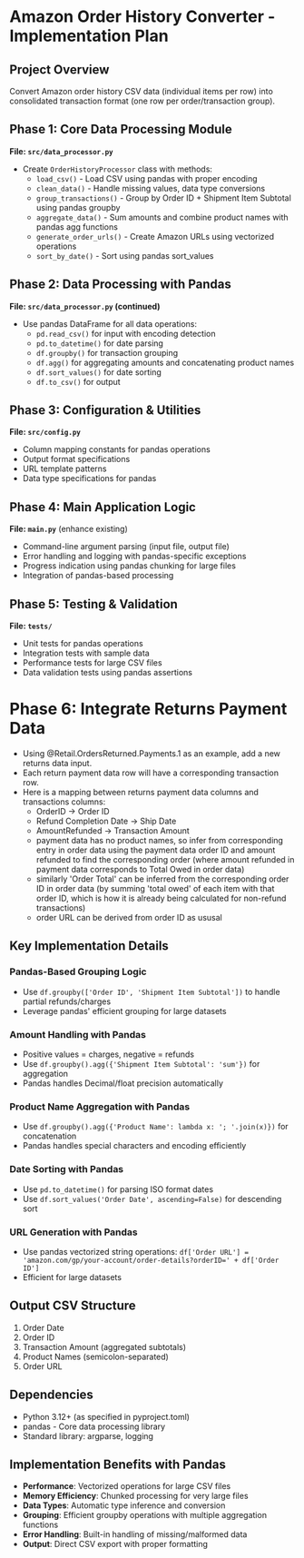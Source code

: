 # Amazon Order History Converter - Implementation Plan

## Project Overview
Convert Amazon order history CSV data (individual items per row) into consolidated transaction format (one row per order/transaction group).

## Phase 1: Core Data Processing Module
**File: `src/data_processor.py`**
- Create `OrderHistoryProcessor` class with methods:
  - `load_csv()` - Load CSV using pandas with proper encoding
  - `clean_data()` - Handle missing values, data type conversions
  - `group_transactions()` - Group by Order ID + Shipment Item Subtotal using pandas groupby
  - `aggregate_data()` - Sum amounts and combine product names with pandas agg functions
  - `generate_order_urls()` - Create Amazon URLs using vectorized operations
  - `sort_by_date()` - Sort using pandas sort_values

## Phase 2: Data Processing with Pandas
**File: `src/data_processor.py` (continued)**
- Use pandas DataFrame for all data operations:
  - `pd.read_csv()` for input with encoding detection
  - `pd.to_datetime()` for date parsing
  - `df.groupby()` for transaction grouping
  - `df.agg()` for aggregating amounts and concatenating product names
  - `df.sort_values()` for date sorting
  - `df.to_csv()` for output

## Phase 3: Configuration & Utilities
**File: `src/config.py`**
- Column mapping constants for pandas operations
- Output format specifications
- URL template patterns
- Data type specifications for pandas

## Phase 4: Main Application Logic
**File: `main.py`** (enhance existing)
- Command-line argument parsing (input file, output file)
- Error handling and logging with pandas-specific exceptions
- Progress indication using pandas chunking for large files
- Integration of pandas-based processing

## Phase 5: Testing & Validation
**File: `tests/`**
- Unit tests for pandas operations
- Integration tests with sample data
- Performance tests for large CSV files
- Data validation tests using pandas assertions

# Phase 6: Integrate Returns Payment Data
- Using @Retail.OrdersReturned.Payments.1 as an example, add a new returns data input.
- Each return payment data row will have a corresponding transaction row.
- Here is a mapping between returns payment data columns and transactions columns:
  - OrderID -> Order ID
  - Refund Completion Date -> Ship Date
  - AmountRefunded -> Transaction Amount
  - payment data has no product names, so infer from corresponding entry in order data using the payment data order ID and amount refunded to find the corresponding order (where amount refunded in payment data corresponds to Total Owed in order data)
  - similarly 'Order Total' can be inferred from the corresponding order ID in order data (by summing 'total owed' of each item with that order ID, which is how it is already being calculated for non-refund transactions)
  - order URL can be derived from order ID as ususal

## Key Implementation Details

### Pandas-Based Grouping Logic
- Use `df.groupby(['Order ID', 'Shipment Item Subtotal'])` to handle partial refunds/charges
- Leverage pandas' efficient grouping for large datasets

### Amount Handling with Pandas
- Positive values = charges, negative = refunds
- Use `df.groupby().agg({'Shipment Item Subtotal': 'sum'})` for aggregation
- Pandas handles Decimal/float precision automatically

### Product Name Aggregation with Pandas
- Use `df.groupby().agg({'Product Name': lambda x: '; '.join(x)})` for concatenation
- Pandas handles special characters and encoding efficiently

### Date Sorting with Pandas
- Use `pd.to_datetime()` for parsing ISO format dates
- Use `df.sort_values('Order Date', ascending=False)` for descending sort

### URL Generation with Pandas
- Use pandas vectorized string operations: `df['Order URL'] = 'amazon.com/gp/your-account/order-details?orderID=' + df['Order ID']`
- Efficient for large datasets

## Output CSV Structure
1. Order Date
2. Order ID
3. Transaction Amount (aggregated subtotals)
4. Product Names (semicolon-separated)
5. Order URL

## Dependencies
- Python 3.12+ (as specified in pyproject.toml)
- pandas - Core data processing library
- Standard library: argparse, logging

## Implementation Benefits with Pandas
- **Performance**: Vectorized operations for large CSV files
- **Memory Efficiency**: Chunked processing for very large files
- **Data Types**: Automatic type inference and conversion
- **Grouping**: Efficient groupby operations with multiple aggregation functions
- **Error Handling**: Built-in handling of missing/malformed data
- **Output**: Direct CSV export with proper formatting
